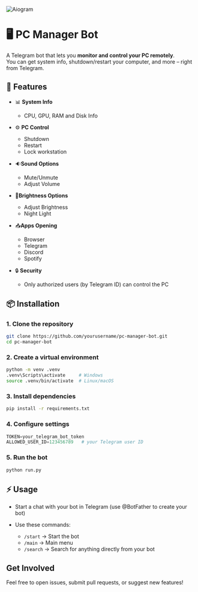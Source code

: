 ![Aiogram](https://img.shields.io/pypi/v/aiogram?label=aiogram)

# 🖥️ PC Manager Bot

A Telegram bot that lets you **monitor and control your PC remotely**.  
You can get system info, shutdown/restart your computer, and more – right from Telegram.

## 🚀 Features

- 📊 **System Info**
  - CPU, GPU, RAM and Disk Info

- ⚙️ **PC Control**
  - Shutdown
  - Restart
  - Lock workstation

- 🔉**Sound Options**
  - Mute/Unmute
  - Adjust Volume

- 🔆**Brightness Options**
  - Adjust Brightness
  - Night Light

- 📥**Apps Opening**
  - Browser
  - Telegram
  - Discord
  - Spotify

- 🔒 **Security**
  - Only authorized users (by Telegram ID) can control the PC
 
## 📦 Installation

### 1. Clone the repository
```bash
git clone https://github.com/yourusername/pc-manager-bot.git
cd pc-manager-bot
```

### 2. Create a virtual environment
```bash
python -m venv .venv
.venv\Scripts\activate     # Windows
source .venv/bin/activate  # Linux/macOS
```

### 3. Install dependencies
```bash
pip install -r requirements.txt
```

### 4. Configure settings
```config.py
TOKEN=your_telegram_bot_token
ALLOWED_USER_ID=123456789   # your Telegram user ID
```

### 5. Run the bot
```bash
python run.py
```
## ⚡ Usage

- Start a chat with your bot in Telegram (use @BotFather to create your bot)
- Use these commands:

  - `/start` → Start the bot
  - `/main` → Main menu
  - `/search` → Search for anything directly from your bot

## Get Involved
Feel free to open issues, submit pull requests, or suggest new features!
